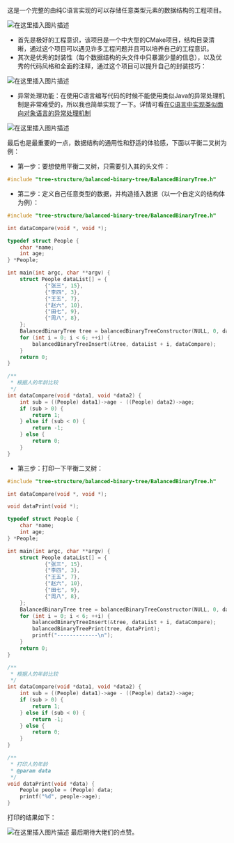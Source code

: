 这是一个完整的由纯C语言实现的可以存储任意类型元素的数据结构的工程项目。

![在这里插入图片描述](https://img-blog.csdnimg.cn/46f6fe929bdd412f924f9ede3a3f9890.png)

- 首先是极好的工程意识，该项目是一个中大型的CMake项目，结构目录清晰，通过这个项目可以遇见许多工程问题并且可以培养自己的工程意识。
- 其次是优秀的封装性（每个数据结构的头文件中只暴漏少量的信息），以及优秀的代码风格和全面的注释，通过这个项目可以提升自己的封装技巧：

![在这里插入图片描述](https://img-blog.csdnimg.cn/135fe75fbe19419aa79c9fdea4807987.png)
- 异常处理功能：在使用C语言编写代码的时候不能使用类似Java的异常处理机制是非常难受的，所以我也简单实现了一下。详情可看[在C语言中实现类似面向对象语言的异常处理机制](http://t.csdnimg.cn/C3rH9)

![在这里插入图片描述](https://img-blog.csdnimg.cn/811f01dcb34f439996b040450d3f769d.png)

最后也是最重要的一点，数据结构的通用性和舒适的体验感，下面以平衡二叉树为例：

- 第一步：要想使用平衡二叉树，只需要引入其的头文件：

```c
#include "tree-structure/balanced-binary-tree/BalancedBinaryTree.h"
```
- 第二步：定义自己任意类型的数据，并构造插入数据（以一个自定义的结构体为例）：

```c
#include "tree-structure/balanced-binary-tree/BalancedBinaryTree.h"

int dataCompare(void *, void *);

typedef struct People {
    char *name;
    int age;
} *People;

int main(int argc, char **argv) {
    struct People dataList[] = {
            {"张三", 15},
            {"李四", 3},
            {"王五", 7},
            {"赵六", 10},
            {"田七", 9},
            {"周八", 8},
    };
    BalancedBinaryTree tree = balancedBinaryTreeConstructor(NULL, 0, dataCompare);
    for (int i = 0; i < 6; ++i) {
        balancedBinaryTreeInsert(&tree, dataList + i, dataCompare);
    }
    return 0;
}

/**
 * 根据人的年龄比较
 */
int dataCompare(void *data1, void *data2) {
    int sub = ((People) data1)->age - ((People) data2)->age;
    if (sub > 0) {
        return 1;
    } else if (sub < 0) {
        return -1;
    } else {
        return 0;
    }
}
```
- 第三步：打印一下平衡二叉树：

```c
#include "tree-structure/balanced-binary-tree/BalancedBinaryTree.h"

int dataCompare(void *, void *);

void dataPrint(void *);

typedef struct People {
    char *name;
    int age;
} *People;

int main(int argc, char **argv) {
    struct People dataList[] = {
            {"张三", 15},
            {"李四", 3},
            {"王五", 7},
            {"赵六", 10},
            {"田七", 9},
            {"周八", 8},
    };
    BalancedBinaryTree tree = balancedBinaryTreeConstructor(NULL, 0, dataCompare);
    for (int i = 0; i < 6; ++i) {
        balancedBinaryTreeInsert(&tree, dataList + i, dataCompare);
        balancedBinaryTreePrint(tree, dataPrint);
        printf("-------------\n");
    }
    return 0;
}

/**
 * 根据人的年龄比较
 */
int dataCompare(void *data1, void *data2) {
    int sub = ((People) data1)->age - ((People) data2)->age;
    if (sub > 0) {
        return 1;
    } else if (sub < 0) {
        return -1;
    } else {
        return 0;
    }
}

/**
 * 打印人的年龄
 * @param data
 */
void dataPrint(void *data) {
    People people = (People) data;
    printf("%d", people->age);
}
```
打印的结果如下：

![在这里插入图片描述](https://img-blog.csdnimg.cn/8524e1da11e3435a90af54a80ab20a95.png)
最后期待大佬们的点赞。